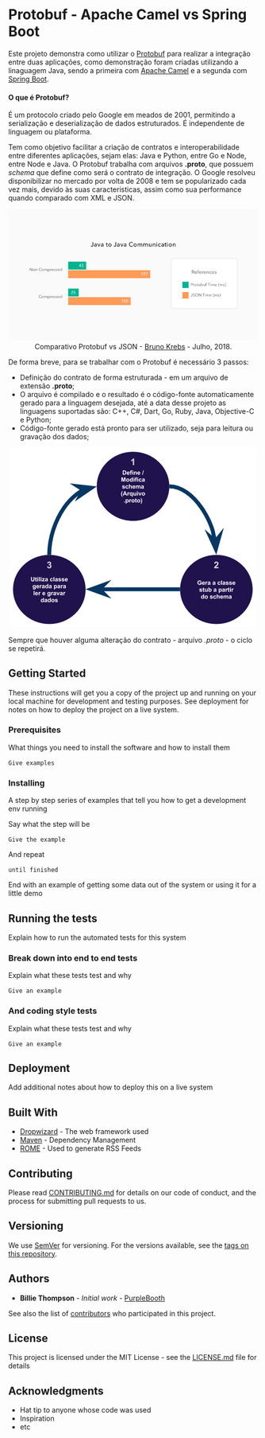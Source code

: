 # Protobuf - Apache Camel vs Spring Boot

Este projeto demonstra como utilizar o [Protobuf](https://developers.google.com/protocol-buffers/) para realizar a integração entre duas aplicações, como demonstração foram criadas utilizando a linaguagem Java, sendo a primeira com [Apache Camel](https://camel.apache.org/) e a segunda com [Spring Boot](https://spring.io/projects/spring-boot).

#### O que é Protobuf?
É um protocolo criado pelo Google em meados de 2001, permitindo a serialização e deserialização de dados estruturados. É independente de linguagem ou plataforma.

Tem como objetivo facilitar a criação de contratos e interoperabilidade entre diferentes aplicações, sejam elas: Java e Python, entre Go e Node, entre Node e Java. O Protobuf trabalha com arquivos **.proto**, que possuem *schema* que define como será o contrato de integração. O Google resolveu disponibilizar no mercado por volta de 2008 e tem se popularizado cada vez mais, devido às suas caracteristicas, assim como sua performance quando comparado com XML e JSON. 


<p align="center">
  <img src="https://github.com/douglsantos/proc-apache-camel-integration-spring-boot-protobuf/raw/master/images/comparacao-protobuf-json.png">
Comparativo Protobuf vs JSON - <a href= "https://medium.com/@krebs.bruno/beating-json-performance-with-protobuf-c205397c8bc6">Bruno Krebs</a> - Julho, 2018.
</p>


De forma breve, para se trabalhar com o Protobuf é necessário 3 passos:
* Definição do contrato de forma estruturada - em um arquivo de extensão **.proto**;
* O arquivo é compilado e o resultado é o código-fonte automaticamente gerado para a linguagem desejada, até a data desse projeto as linguagens suportadas são: C++, C#, Dart, Go, Ruby, Java, Objective-C e Python;
* Código-fonte gerado está pronto para ser utilizado, seja para leitura ou gravação dos dados;

<p align="center">
  <img src="https://github.com/douglsantos/proc-apache-camel-integration-spring-boot-protobuf/raw/master/images/fluxo-protobuf.png">
</p>

Sempre que houver alguma alteração do contrato - arquivo *.proto* - o ciclo se repetirá.


## Getting Started

These instructions will get you a copy of the project up and running on your local machine for development and testing purposes. See deployment for notes on how to deploy the project on a live system.

### Prerequisites

What things you need to install the software and how to install them

```
Give examples
```

### Installing

A step by step series of examples that tell you how to get a development env running

Say what the step will be

```
Give the example
```

And repeat

```
until finished
```

End with an example of getting some data out of the system or using it for a little demo

## Running the tests

Explain how to run the automated tests for this system

### Break down into end to end tests

Explain what these tests test and why

```
Give an example
```

### And coding style tests

Explain what these tests test and why

```
Give an example
```

## Deployment

Add additional notes about how to deploy this on a live system

## Built With

* [Dropwizard](http://www.dropwizard.io/1.0.2/docs/) - The web framework used
* [Maven](https://maven.apache.org/) - Dependency Management
* [ROME](https://rometools.github.io/rome/) - Used to generate RSS Feeds

## Contributing

Please read [CONTRIBUTING.md](https://gist.github.com/PurpleBooth/b24679402957c63ec426) for details on our code of conduct, and the process for submitting pull requests to us.

## Versioning

We use [SemVer](http://semver.org/) for versioning. For the versions available, see the [tags on this repository](https://github.com/your/project/tags). 

## Authors

* **Billie Thompson** - *Initial work* - [PurpleBooth](https://github.com/PurpleBooth)

See also the list of [contributors](https://github.com/your/project/contributors) who participated in this project.

## License

This project is licensed under the MIT License - see the [LICENSE.md](LICENSE.md) file for details

## Acknowledgments

* Hat tip to anyone whose code was used
* Inspiration
* etc

